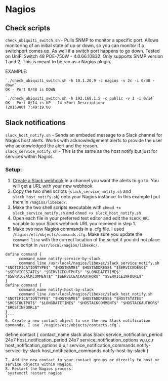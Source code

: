 # Nagios

## Check scripts

`check_ubiquiti_switch.sh` - Pulls SNMP to monitor a specific port. Allows monitoring of an initial state of up or down, so you can monitor if a switchport comes up. As well if a switch port happens to go down. Tested on UniFi Switch 48 POE-750W - 4.0.66.10832. Only supports SNMP version 1 and 2. This is meant to be ran as a Nagios plugin.

EXAMPLE:
    

    `./check_ubiquiti_switch.sh -h 10.1.20.9 -c nagios -v 2c -i 0/48 -down`
    OK - Port 0/48 is DOWN
    
    `./check_ubiquiti_switch.sh -h 192.168.1.5 -c public -v 1 -i 0/14`
    OK - Port 0/14 is UP - 14 <Port Description>
    (2815900) 7:49:19.00


## Slack notifications

`slack_host_notify.sh` - Sends an embeded message to a Slack channel for Nagios host alerts. Works with acknowledgement alerts to provide the user who acknowledged the alert and the reason.  
`slack_service_notify.sh` - This is the same as the host notify but just for services within Nagios.

### Setup:

1. [Create a Slack webhook](https://api.slack.com/messaging/webhooks) in a channel you want the alerts to go to. You will get a URL with your new webhook.
2. Copy the two shell scripts (`slack_service_notify.sh` and `slack_host_notify.sh`) onto your Nagios instance. In this example I put them in `/nagios/libexec/`.
3. Make the two shell scripts executable with `chmod +x slack_service_notify.sh` and `chmod +x slack_host_notify.sh`
4. Open each file in your preferred text editor and edit the `SLACK_URL` variable to your Slack webhook URL you received in step 1.
5. Make two new Nagios commands in a .cfg file. I used `/nagios/etc/objects/commands.cfg`. Make sure you update the `command_line` with the correct location of the script if you did not place the script in `/usr/local/nagios/libexec/`.
```
define command {
      command_name notify-service-by-slack
      command_line /usr/local/nagios/libexec/slack_service_notify.sh "$NOTIFICATIONTYPE$" "$HOSTNAME$" $HOSTADDRESS$ "$SERVICEDESC$" "$SERVICESTATE$" "$SERVICEOUTPUT$" "$LONGDATETIME$" "$SERVICEACKCOMMENT$" "$SERVICEACKAUTHOR$" "$SERVICEINFOURL$"
}
define command {
      command_name notify-host-by-slack
      command_line /usr/local/nagios/libexec/slack_host_notify.sh "$NOTIFICATIONTYPE$" "$HOSTNAME$" $HOSTADDRESS$ "$HOSTSTATE$" "$HOSTOUTPUT$" "$LONGDATETIME$" "$HOSTACKCOMMENT$" "$HOSTACKAUTHOR$" "$HOSTINFOURL$"
}
}```
6. Create a new contact object to use the new Slack notification commands. I use `/nagios/etc/objects/contacts.cfg`.
```
define contact {
      contact_name                             slack
      alias                                    Slack
      service_notification_period              24x7
      host_notification_period                 24x7
      service_notification_options             w,u,c,r
      host_notification_options                d,u,r
      service_notification_commands            notify-service-by-slack
      host_notification_commands               notify-host-by-slack
}
```
7. Add the new contact to your contact groups or directly to host or service objects within Nagios.
8. Restart the Nagios process.  
`systemctl restart nagios`

